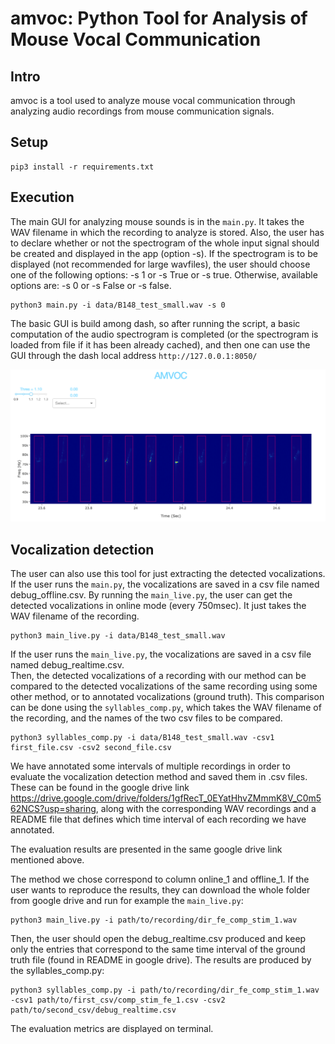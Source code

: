 # amvoc: Python Tool for Analysis of Mouse Vocal Communication

## Intro
amvoc is a tool used to analyze mouse vocal communication through analyzing
 audio recordings from mouse communication signals.
 
## Setup
```
pip3 install -r requirements.txt
``` 

## Execution
The main GUI for analyzing mouse sounds is in the `main.py`. 
It takes the WAV filename in which the recording to analyze is stored.
Also, the user has to declare whether or not the spectrogram of the whole input signal 
should be created and displayed in the app (option -s). If the spectrogram is to be displayed
(not recommended for large wavfiles),
the user should choose one of the following options: -s 1 or -s True or -s true.
Otherwise, available options are: -s 0 or -s False or -s false.

```
python3 main.py -i data/B148_test_small.wav -s 0
```

The basic GUI is build among dash, so after running the script, a 
basic computation of the audio spectrogram is completed (or the spectrogram 
is loaded from file if it has been already cached), and then one can use the 
GUI through the dash local address `http://127.0.0.1:8050/`

![execution example](screenshot.png "execution example")

## Vocalization detection
The user can also use this tool for just extracting the detected vocalizations. If the user runs the `main.py`, the vocalizations are saved in a csv file named debug_offline.csv.
By running the `main_live.py`, the user can get the detected vocalizations in online mode (every 750msec). It just takes the WAV filename of the recording.

```
python3 main_live.py -i data/B148_test_small.wav
```

If the user runs the `main_live.py`, the vocalizations are saved in a csv file named debug_realtime.csv.  
Then, the detected vocalizations of a recording with our method can be compared to the detected vocalizations of the same recording using some other method, or to annotated vocalizations (ground truth). 
This comparison can be done using the `syllables_comp.py`, which takes the WAV filename of the recording, and the names of the two csv files to be compared.

```
python3 syllables_comp.py -i data/B148_test_small.wav -csv1 first_file.csv -csv2 second_file.csv
```
We have annotated some intervals of multiple recordings in order to evaluate the vocalization detection method and saved them in .csv files. These can be found in the google drive link https://drive.google.com/drive/folders/1gfRecT_0EYatHhvZMmmK8V_C0m562NCS?usp=sharing, along with the corresponding WAV recordings and a README file that defines which time interval of each recording we have annotated. 

The evaluation results are presented in the same google drive link mentioned above. 

The method we chose correspond to column online_1 and offline_1. If the user wants to reproduce the results, they can download the whole folder from google drive and run for example the `main_live.py`:

```
python3 main_live.py -i path/to/recording/dir_fe_comp_stim_1.wav

```

Then, the user should open the debug_realtime.csv produced and keep only the entries that correspond to the same time interval of the ground truth file (found in README in google drive). The results are produced by the syllables_comp.py:

```
python3 syllables_comp.py -i path/to/recording/dir_fe_comp_stim_1.wav -csv1 path/to/first_csv/comp_stim_fe_1.csv -csv2 path/to/second_csv/debug_realtime.csv
```

The evaluation metrics are displayed on terminal. 
